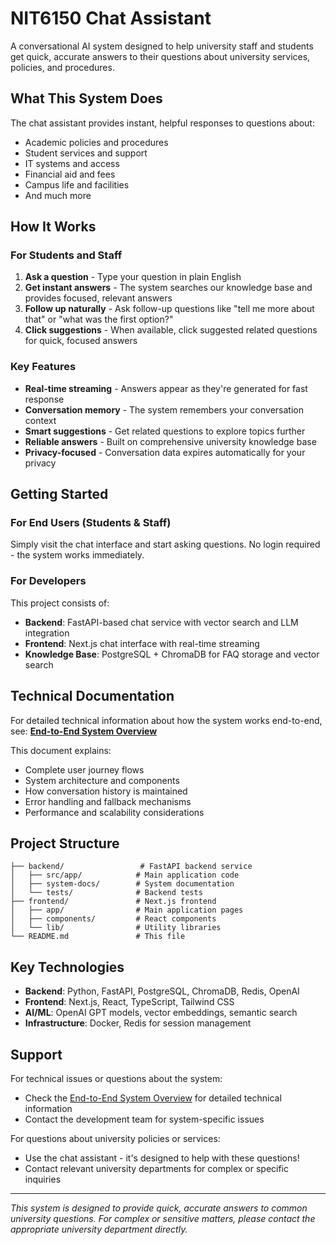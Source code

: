 # NIT6150 Chat Assistant

A conversational AI system designed to help university staff and students get quick, accurate answers to their questions about university services, policies, and procedures.

## What This System Does

The chat assistant provides instant, helpful responses to questions about:
- Academic policies and procedures
- Student services and support
- IT systems and access
- Financial aid and fees
- Campus life and facilities
- And much more

## How It Works

### For Students and Staff
1. **Ask a question** - Type your question in plain English
2. **Get instant answers** - The system searches our knowledge base and provides focused, relevant answers
3. **Follow up naturally** - Ask follow-up questions like "tell me more about that" or "what was the first option?"
4. **Click suggestions** - When available, click suggested related questions for quick, focused answers

### Key Features
- **Real-time streaming** - Answers appear as they're generated for fast response
- **Conversation memory** - The system remembers your conversation context
- **Smart suggestions** - Get related questions to explore topics further
- **Reliable answers** - Built on comprehensive university knowledge base
- **Privacy-focused** - Conversation data expires automatically for your privacy

## Getting Started

### For End Users (Students & Staff)
Simply visit the chat interface and start asking questions. No login required - the system works immediately.

### For Developers
This project consists of:
- **Backend**: FastAPI-based chat service with vector search and LLM integration
- **Frontend**: Next.js chat interface with real-time streaming
- **Knowledge Base**: PostgreSQL + ChromaDB for FAQ storage and vector search

## Technical Documentation

For detailed technical information about how the system works end-to-end, see:
**[End-to-End System Overview](backend/system-docs/end-to-end-system-overview.md)**

This document explains:
- Complete user journey flows
- System architecture and components
- How conversation history is maintained
- Error handling and fallback mechanisms
- Performance and scalability considerations

## Project Structure

```
├── backend/                 # FastAPI backend service
│   ├── src/app/            # Main application code
│   ├── system-docs/        # System documentation
│   └── tests/              # Backend tests
├── frontend/               # Next.js frontend
│   ├── app/                # Main application pages
│   ├── components/         # React components
│   └── lib/                # Utility libraries
└── README.md               # This file
```

## Key Technologies

- **Backend**: Python, FastAPI, PostgreSQL, ChromaDB, Redis, OpenAI
- **Frontend**: Next.js, React, TypeScript, Tailwind CSS
- **AI/ML**: OpenAI GPT models, vector embeddings, semantic search
- **Infrastructure**: Docker, Redis for session management

## Support

For technical issues or questions about the system:
- Check the [End-to-End System Overview](backend/system-docs/end-to-end-system-overview.md) for detailed technical information
- Contact the development team for system-specific issues

For questions about university policies or services:
- Use the chat assistant - it's designed to help with these questions!
- Contact relevant university departments for complex or specific inquiries

---

*This system is designed to provide quick, accurate answers to common university questions. For complex or sensitive matters, please contact the appropriate university department directly.*
